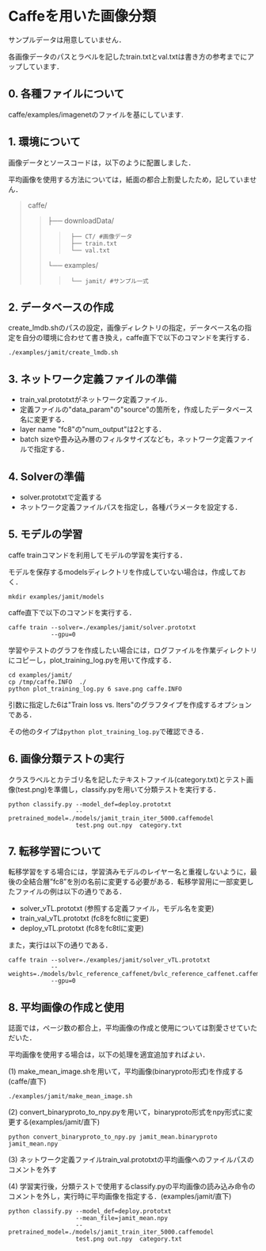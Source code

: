 # Caffeを用いた画像分類
サンプルデータは用意していません．

各画像データのパスとラベルを記したtrain.txtとval.txtは書き方の参考までにアップしています．

## 0. 各種ファイルについて
caffe/examples/imagenetのファイルを基にしています.

## 1. 環境について
画像データとソースコードは，以下のように配置しました．

平均画像を使用する方法については，紙面の都合上割愛したため，記していません．

> caffe/  
>>  ├── downloadData/  
>>>      ├── CT/ #画像データ  
>>>      ├── train.txt  
>>>      └── val.txt  
>>  └── examples/  
>>>      └── jamit/ #サンプル一式  

## 2. データベースの作成
create_lmdb.shのパスの設定，画像ディレクトリの指定，データベース名の指定を自分の環境に合わせて書き換え，caffe直下で以下のコマンドを実行する．

`./examples/jamit/create_lmdb.sh`


## 3. ネットワーク定義ファイルの準備
* train_val.prototxtがネットワーク定義ファイル．
* 定義ファイルの"data_param"の"source"の箇所を，作成したデータベース名に変更する．
* layer name "fc8"の"num_output"は2とする．
* batch sizeや畳み込み層のフィルタサイズなども，ネットワーク定義ファイルで指定する．

## 4. Solverの準備
* solver.prototxtで定義する
* ネットワーク定義ファイルパスを指定し，各種パラメータを設定する．

## 5. モデルの学習
caffe trainコマンドを利用してモデルの学習を実行する．

モデルを保存するmodelsディレクトリを作成していない場合は，作成しておく．

`mkdir examples/jamit/models`

caffe直下で以下のコマンドを実行する．

    caffe train --solver=./examples/jamit/solver.prototxt 
                --gpu=0

学習やテストのグラフを作成したい場合には，ログファイルを作業ディレクトリにコピーし，plot_training_log.pyを用いて作成する．

    cd examples/jamit/
    cp /tmp/caffe.INFO  ./
    python plot_training_log.py 6 save.png caffe.INFO

引数に指定した6は"Train loss  vs. Iters"のグラフタイプを作成するオプションである．

その他のタイプは`python plot_training_log.py`で確認できる．

## 6. 画像分類テストの実行
クラスラベルとカテゴリ名を記したテキストファイル(category.txt)とテスト画像(test.png)を準備し，classify.pyを用いて分類テストを実行する．

    python classify.py --model_def=deploy.prototxt 
                       --pretrained_model=./models/jamit_train_iter_5000.caffemodel 
                       test.png out.npy  category.txt

## 7. 転移学習について
転移学習をする場合には，学習済みモデルのレイヤー名と重複しないように，最後の全結合層”fc8”を別の名前に変更する必要がある．転移学習用に一部変更したファイルの例は以下の通りである．

* solver_vTL.prototxt (参照する定義ファイル，モデル名を変更)
* train_val_vTL.prototxt (fc8をfc8tlに変更)
* deploy_vTL.prototxt (fc8をfc8tlに変更)

また，実行は以下の通りである．

    caffe train --solver=./examples/jamit/solver_vTL.prototxt 
                --weights=./models/bvlc_reference_caffenet/bvlc_reference_caffenet.caffemodel 
                --gpu=0

## 8. 平均画像の作成と使用

誌面では，ページ数の都合上，平均画像の作成と使用については割愛させていただいた．

平均画像を使用する場合は，以下の処理を適宜追加すればよい．

(1) make_mean_image.shを用いて，平均画像(binaryproto形式)を作成する(caffe/直下)

`./examples/jamit/make_mean_image.sh `

(2) convert_binaryproto_to_npy.pyを用いて，binaryproto形式をnpy形式に変更する(examples/jamit/直下)

`python convert_binaryproto_to_npy.py jamit_mean.binaryproto jamit_mean.npy`

(3) ネットワーク定義ファイルtrain_val.prototxtの平均画像へのファイルパスのコメントを外す

(4) 学習実行後，分類テストで使用するclassify.pyの平均画像の読み込み命令のコメントを外し，実行時に平均画像を指定する．(examples/jamit/直下)

    python classify.py --model_def=deploy.prototxt 
                       --mean_file=jamit_mean.npy 
                       --pretrained_model=./models/jamit_train_iter_5000.caffemodel 
                       test.png out.npy  category.txt

